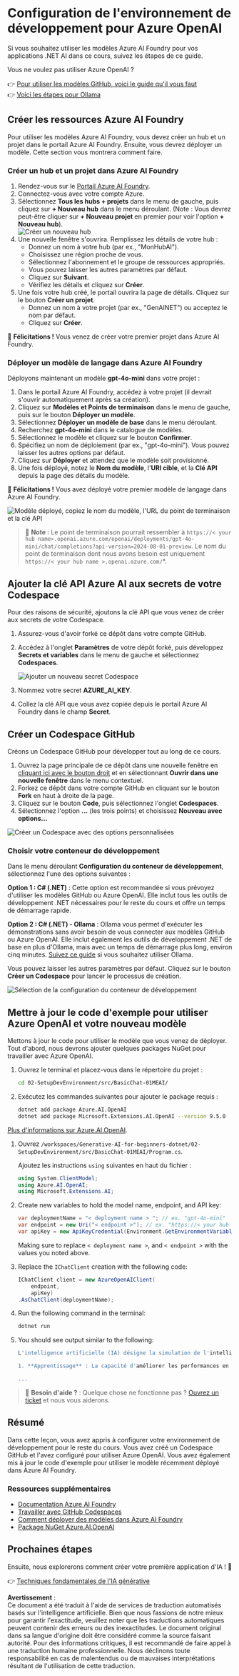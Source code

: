 # Configuration de l'environnement de développement pour Azure OpenAI

Si vous souhaitez utiliser les modèles Azure AI Foundry pour vos applications .NET AI dans ce cours, suivez les étapes de ce guide.

Vous ne voulez pas utiliser Azure OpenAI ?

👉 [Pour utiliser les modèles GitHub, voici le guide qu'il vous faut](README.md)  
👉 [Voici les étapes pour Ollama](getting-started-ollama.md)

## Créer les ressources Azure AI Foundry

Pour utiliser les modèles Azure AI Foundry, vous devez créer un hub et un projet dans le portail Azure AI Foundry. Ensuite, vous devrez déployer un modèle. Cette section vous montrera comment faire.

### Créer un hub et un projet dans Azure AI Foundry

1. Rendez-vous sur le [Portail Azure AI Foundry](https://ai.azure.com/).  
1. Connectez-vous avec votre compte Azure.  
1. Sélectionnez **Tous les hubs + projets** dans le menu de gauche, puis cliquez sur **+ Nouveau hub** dans le menu déroulant. (Note : Vous devrez peut-être cliquer sur **+ Nouveau projet** en premier pour voir l'option **+ Nouveau hub**).  
    ![Créer un nouveau hub](../../../translated_images/ai-foundry-hub-selection.dc9bf6b90ab4b2b9f94ae6274422bcd318ee09091350750062740479f69a651c.fr.png)  
1. Une nouvelle fenêtre s'ouvrira. Remplissez les détails de votre hub :  
    - Donnez un nom à votre hub (par ex., "MonHubAI").  
    - Choisissez une région proche de vous.  
    - Sélectionnez l'abonnement et le groupe de ressources appropriés.  
    - Vous pouvez laisser les autres paramètres par défaut.  
    - Cliquez sur **Suivant**.  
    - Vérifiez les détails et cliquez sur **Créer**.  
1. Une fois votre hub créé, le portail ouvrira la page de détails. Cliquez sur le bouton **Créer un projet**.  
    - Donnez un nom à votre projet (par ex., "GenAINET") ou acceptez le nom par défaut.  
    - Cliquez sur **Créer**.  

🎉 **Félicitations !** Vous venez de créer votre premier projet dans Azure AI Foundry.

### Déployer un modèle de langage dans Azure AI Foundry

Déployons maintenant un modèle **gpt-4o-mini** dans votre projet :

1. Dans le portail Azure AI Foundry, accédez à votre projet (il devrait s'ouvrir automatiquement après sa création).  
1. Cliquez sur **Modèles et Points de terminaison** dans le menu de gauche, puis sur le bouton **Déployer un modèle**.  
1. Sélectionnez **Déployer un modèle de base** dans le menu déroulant.  
1. Recherchez **gpt-4o-mini** dans le catalogue de modèles.  
1. Sélectionnez le modèle et cliquez sur le bouton **Confirmer**.  
1. Spécifiez un nom de déploiement (par ex., "gpt-4o-mini"). Vous pouvez laisser les autres options par défaut.  
1. Cliquez sur **Déployer** et attendez que le modèle soit provisionné.  
1. Une fois déployé, notez le **Nom du modèle**, l'**URI cible**, et la **Clé API** depuis la page des détails du modèle.  

🎉 **Félicitations !** Vous avez déployé votre premier modèle de langage dans Azure AI Foundry.

![Modèle déployé, copiez le nom du modèle, l'URL du point de terminaison et la clé API](../../../translated_images/deploytoazure-20-copymodelinfo.9797a0bffd24459c9b977d98e18a089accaece2917d2abcde4ab96db957e0fcb.fr.png)

> 📝 **Note :** Le point de terminaison pourrait ressembler à `https://< your hub name>.openai.azure.com/openai/deployments/gpt-4o-mini/chat/completions?api-version=2024-08-01-preview`. Le nom du point de terminaison dont nous avons besoin est uniquement `https://< your hub name >.openai.azure.com/`*.

## Ajouter la clé API Azure AI aux secrets de votre Codespace

Pour des raisons de sécurité, ajoutons la clé API que vous venez de créer aux secrets de votre Codespace.

1. Assurez-vous d'avoir forké ce dépôt dans votre compte GitHub.  
1. Accédez à l'onglet **Paramètres** de votre dépôt forké, puis développez **Secrets et variables** dans le menu de gauche et sélectionnez **Codespaces**.  

    ![Ajouter un nouveau secret Codespace](../../../translated_images/codespaces-secret.0e168026d0078356489f51ca61b195603283511c73bb805b056619f994652f7c.fr.jpeg)  
1. Nommez votre secret **AZURE_AI_KEY**.  
1. Collez la clé API que vous avez copiée depuis le portail Azure AI Foundry dans le champ **Secret**.

## Créer un Codespace GitHub

Créons un Codespace GitHub pour développer tout au long de ce cours.

1. Ouvrez la page principale de ce dépôt dans une nouvelle fenêtre en [cliquant ici avec le bouton droit](https://github.com/microsoft/Generative-AI-for-beginners-dotnet) et en sélectionnant **Ouvrir dans une nouvelle fenêtre** dans le menu contextuel.  
1. Forkez ce dépôt dans votre compte GitHub en cliquant sur le bouton **Fork** en haut à droite de la page.  
1. Cliquez sur le bouton **Code**, puis sélectionnez l'onglet **Codespaces**.  
1. Sélectionnez l'option **...** (les trois points) et choisissez **Nouveau avec options...**  

![Créer un Codespace avec des options personnalisées](../../../translated_images/creating-codespace.0e7334f85cf4c8d0e080a0d5b4c76c24c5bbe6bddf48dcd1403e092ea0d9bce9.fr.png)

### Choisir votre conteneur de développement

Dans le menu déroulant **Configuration du conteneur de développement**, sélectionnez l'une des options suivantes :

**Option 1 : C# (.NET)** : Cette option est recommandée si vous prévoyez d'utiliser les modèles GitHub ou Azure OpenAI. Elle inclut tous les outils de développement .NET nécessaires pour le reste du cours et offre un temps de démarrage rapide.  

**Option 2 : C# (.NET) - Ollama** : Ollama vous permet d'exécuter les démonstrations sans avoir besoin de vous connecter aux modèles GitHub ou Azure OpenAI. Elle inclut également les outils de développement .NET de base en plus d'Ollama, mais avec un temps de démarrage plus long, environ cinq minutes. [Suivez ce guide](getting-started-ollama.md) si vous souhaitez utiliser Ollama.  

Vous pouvez laisser les autres paramètres par défaut. Cliquez sur le bouton **Créer un Codespace** pour lancer le processus de création.

![Sélection de la configuration du conteneur de développement](../../../translated_images/select-container-codespace.9b8ca34b6ff8b4cb80973924cbc1894cf7672d233b0055b47f702db60c4c6221.fr.png)

## Mettre à jour le code d'exemple pour utiliser Azure OpenAI et votre nouveau modèle

Mettons à jour le code pour utiliser le modèle que vous venez de déployer. Tout d'abord, nous devrons ajouter quelques packages NuGet pour travailler avec Azure OpenAI.

1. Ouvrez le terminal et placez-vous dans le répertoire du projet :

    ```bash
    cd 02-SetupDevEnvironment/src/BasicChat-01MEAI/
    ```

1. Exécutez les commandes suivantes pour ajouter le package requis :

    ```bash
    dotnet add package Azure.AI.OpenAI
    dotnet add package Microsoft.Extensions.AI.OpenAI --version 9.5.0
    ```

[Plus d'informations sur Azure.AI.OpenAI](https://www.nuget.org/packages/Azure.AI.OpenAI/2.1.0#show-readme-container).

1. Ouvrez `/workspaces/Generative-AI-for-beginners-dotnet/02-SetupDevEnvironment/src/BasicChat-01MEAI/Program.cs`.

    Ajoutez les instructions `using` suivantes en haut du fichier :

    ```csharp
    using System.ClientModel;
    using Azure.AI.OpenAI;
    using Microsoft.Extensions.AI;

1. Create new variables to hold the model name, endpoint, and API key:

    ```csharp
    var deploymentName = "< deployment name > "; // ex. "gpt-4o-mini"
    var endpoint = new Uri("< endpoint >"); // ex. "https://< your hub name >.openai.azure.com/"
    var apiKey = new ApiKeyCredential(Environment.GetEnvironmentVariable("AZURE_AI_SECRET"));
    ```

    Making sure to replace `< deployment name >`, and `< endpoint >` with the values you noted above.

1. Replace the `IChatClient` creation with the following code:

    ```csharp
    IChatClient client = new AzureOpenAIClient(
        endpoint,
        apiKey)
    .AsChatClient(deploymentName);
    ```

1. Run the following command in the terminal:

    ```bash
    dotnet run
    ```

1. You should see output similar to the following:

    ```bash
    L'intelligence artificielle (IA) désigne la simulation de l'intelligence humaine dans des machines programmées pour penser et apprendre comme des humains. L'IA englobe une variété de technologies et d'approches permettant aux ordinateurs et systèmes d'effectuer des tâches nécessitant généralement une intelligence humaine. Ces tâches incluent :

    1. **Apprentissage** : La capacité d'améliorer les performances en fonction de l'expérience, souvent grâce à des algorithmes qui analysent des données.
    
    ...
    ```

> 🙋 **Besoin d'aide ?** : Quelque chose ne fonctionne pas ? [Ouvrez un ticket](https://github.com/microsoft/Generative-AI-for-beginners-dotnet/issues/new?template=Blank+issue) et nous vous aiderons.

## Résumé

Dans cette leçon, vous avez appris à configurer votre environnement de développement pour le reste du cours. Vous avez créé un Codespace GitHub et l'avez configuré pour utiliser Azure OpenAI. Vous avez également mis à jour le code d'exemple pour utiliser le modèle récemment déployé dans Azure AI Foundry.

### Ressources supplémentaires

- [Documentation Azure AI Foundry](https://learn.microsoft.com/azure/ai-services/)  
- [Travailler avec GitHub Codespaces](https://docs.github.com/fr/codespaces/getting-started)  
- [Comment déployer des modèles dans Azure AI Foundry](https://learn.microsoft.com/azure/ai-services/deploy/)  
- [Package NuGet Azure.AI.OpenAI](https://www.nuget.org/packages/Azure.AI.OpenAI)

## Prochaines étapes

Ensuite, nous explorerons comment créer votre première application d'IA ! 🚀

👉 [Techniques fondamentales de l'IA générative](../03-CoreGenerativeAITechniques/readme.md)

**Avertissement** :  
Ce document a été traduit à l'aide de services de traduction automatisés basés sur l'intelligence artificielle. Bien que nous fassions de notre mieux pour garantir l'exactitude, veuillez noter que les traductions automatiques peuvent contenir des erreurs ou des inexactitudes. Le document original dans sa langue d'origine doit être considéré comme la source faisant autorité. Pour des informations critiques, il est recommandé de faire appel à une traduction humaine professionnelle. Nous déclinons toute responsabilité en cas de malentendus ou de mauvaises interprétations résultant de l'utilisation de cette traduction.